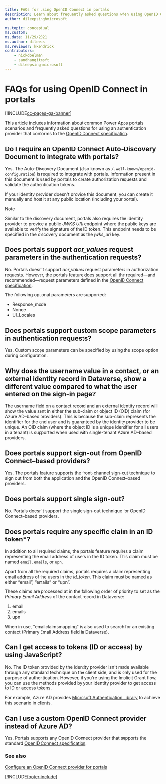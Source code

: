 ```yaml
---
title: FAQs for using OpenID Connect in portals
description: Learn about frequently asked questions when using OpenID Connect providers for authentication in Power Apps portals.
author: dileepsinghmicrosoft

ms.topic: conceptual
ms.custom: 
ms.date: 11/29/2021
ms.author: dileeps
ms.reviewer: kkendrick
contributors:
    - nickdoelman
    - sandhangitmsft
    - dileepsinghmicrosoft
---
```


# FAQs for using OpenID Connect in portals


[!INCLUDE[cc-pages-ga-banner](../../../includes/cc-pages-ga-banner.md)]

This article includes information about common Power Apps portals scenarios and frequently asked questions for using an authentication provider that conforms to the [OpenID Connect specification](https://openid.net/specs/openid-connect-core-1_0.html).

## Do I require an OpenID Connect Auto-Discovery Document to integrate with portals?

Yes. The Auto-Discovery Document (also known as `/.well-known/openid-configuration`) is required to integrate with portals. Information present in this document is used by portals to create authorization requests and validate the authentication tokens.

If your identity provider doesn't provide this document, you can create it manually and host it at any public location (including your portal).

> [!NOTE]
> Similar to the discovery document, portals also requires the identity provider to provide a public *JWKS URI* endpoint where the public keys are available to verify the signature of the ID token. This endpoint needs to be specified in the discovery document as the *jwks_uri* key.

## Does portals support *acr_values* request parameters in the authentication requests?

No. Portals doesn't support *acr_values* request parameters in authorization requests. However, the portals feature does support all the required&mdash;and recommended&mdash;request parameters defined in the [OpenID Connect specification](https://openid.net/specs/openid-connect-core-1_0.html#AuthRequest).

The following optional parameters are supported:

- Response_mode
- Nonce
- UI_Locales

## Does portals support custom scope parameters in authentication requests?

Yes. Custom scope parameters can be specified by using the scope option during configuration.

## Why does the username value in a contact, or an external identity record in Dataverse, show a different value compared to what the user entered on the sign-in page?

The username field on a contact record and an external identity record will show the value sent in either the sub-claim or object ID (OID) claim (for Azure AD&ndash;based providers). This is because the sub-claim represents the identifier for the end user and is guaranteed by the identity provider to be unique. An OID claim (where the object ID is a unique identifier for all users in a tenant) is supported when used with single-tenant Azure AD&ndash;based providers.

## Does portals support sign-out from OpenID Connect&ndash;based providers?

Yes. The portals feature supports the front-channel sign-out technique to sign out from both the application and the OpenID Connect&ndash;based providers.

## Does portals support single sign-out?

No. Portals doesn't support the single sign-out technique for OpenID Connect&ndash;based providers.

## Does portals require any specific claim in an ID token*?

In addition to all required claims, the portals feature requires a claim representing the email address of users in the ID token. This claim must be named `email`, `emails`, or `upn`.

Apart from all the required claims, portals requires a claim representing email address of the users in the *id_token*. This claim must be named as either “email”, “emails” or “upn”.

These claims are processed at in the following order of priority to set as the *Primary Email Address* of the contact record in Dataverse:

1. email
1. emails
1. upn

When in use, "emailclaimsmapping" is also used to search for an existing contact (Primary Email Address field in Dataverse).

## Can I get access to tokens (ID or access) by using JavaScript?

No. The ID token provided by the identity provider isn't made available through any standard technique on the client side, and is only used for the purpose of authentication. However, if you're using the Implicit Grant flow, you can use the methods provided by your identity provider to get access to ID or access tokens.

For example, Azure AD provides [Microsoft Authentication Library](/azure/active-directory/develop/msal-overview) to achieve this scenario in clients.

## Can I use a custom OpenID Connect provider instead of Azure AD?

Yes. Portals supports any OpenID Connect provider that supports the standard [OpenID Connect specification](https://openid.net/specs/openid-connect-core-1_0.html).

### See also

[Configure an OpenID Connect provider for portals](configure-openid-provider.md)


[!INCLUDE[footer-include](../../../includes/footer-banner.md)]
